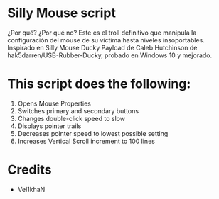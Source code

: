 # Silly Mouse script
¿Por qué? ¿Por qué no? Este es el troll definitivo que manipula la configuración del mouse de su víctima hasta niveles insoportables.
Inspirado en Silly Mouse Ducky Payload de Caleb Hutchinson de hak5darren/USB-Rubber-Ducky, probado en Windows 10 y mejorado.

# This script does the following:
1. Opens Mouse Properties
2. Switches primary and secondary buttons
3. Changes double-click speed to slow
4. Displays pointer trails
5. Decreases pointer speed to lowest possible setting
6. Increases Vertical Scroll increment to 100 lines

# Credits
- Vel1khaN
